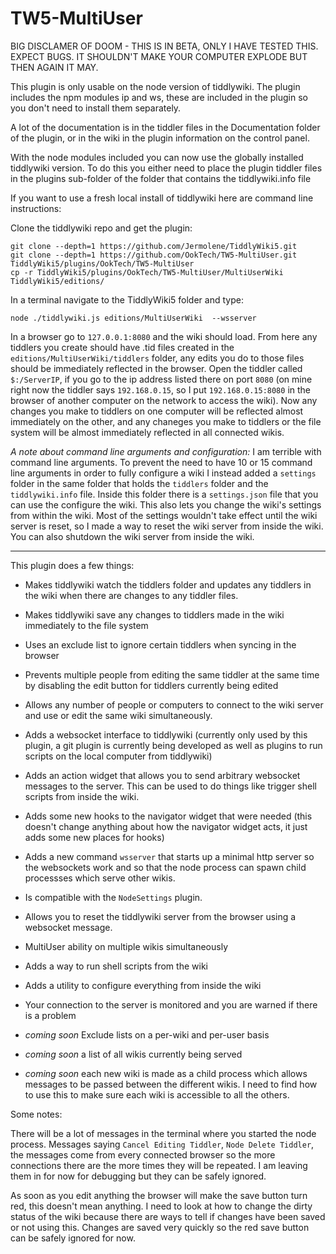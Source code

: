 # TW5-MultiUser

BIG DISCLAMER OF DOOM - THIS IS IN BETA, ONLY I HAVE TESTED THIS. EXPECT BUGS. IT SHOULDN'T MAKE YOUR COMPUTER EXPLODE BUT THEN AGAIN IT MAY.

This plugin is only usable on the node version of tiddlywiki. The plugin includes the npm modules ip and ws, these are included in the plugin so you don't need to install them separately.

A lot of the documentation is in the tiddler files in the Documentation folder of the plugin, or in the wiki in the plugin information on the control panel.

With the node modules included you can now use the globally installed tiddlywiki version. To do this you either need to place the plugin tiddler files in the plugins sub-folder of the folder that contains the tiddlywiki.info file

If you want to use a fresh local install of tiddlywiki here are command line instructions:

Clone the tiddlywiki repo and get the plugin:
```
git clone --depth=1 https://github.com/Jermolene/TiddlyWiki5.git
git clone --depth=1 https://github.com/OokTech/TW5-MultiUser.git TiddlyWiki5/plugins/OokTech/TW5-MultiUser
cp -r TiddlyWiki5/plugins/OokTech/TW5-MultiUser/MultiUserWiki TiddlyWiki5/editions/
```

In a terminal navigate to the TiddlyWiki5 folder and type:

`node ./tiddlywiki.js editions/MultiUserWiki  --wsserver`

In a browser go to `127.0.0.1:8080` and the wiki should load. From here any tiddlers you create should have .tid files created in the `editions/MultiUserWiki/tiddlers` folder, any edits you do to those files should be immediately reflected in the browser. Open the tiddler called `$:/ServerIP`, if you go to the ip address listed there on port `8080` (on mine right now the tiddler says `192.168.0.15`, so I put `192.168.0.15:8080` in the browser of another computer on the network to access the wiki). Now any changes you make to tiddlers on one computer will be reflected almost immediately on the other, and any chaneges you make to tiddlers or the file system will be almost immediately reflected in all connected wikis.

*A note about command line arguments and configuration:*
I am terrible with command line arguments.
To prevent the need to have 10 or 15 command line arguments in order to fully
configure a wiki I instead added a `settings` folder in the same folder that
holds the `tiddlers` folder and the `tiddlywiki.info` file. Inside this folder
there is a `settings.json` file that you can use the configure the wiki.
This also lets you change the wiki's settings from within the wiki. Most of the
settings wouldn't take effect until the wiki server is reset, so I made a way
to reset the wiki server from inside the wiki. You can also shutdown the wiki
server from inside the wiki.

---

This plugin does a few things:

- Makes tiddlywiki watch the tiddlers folder and updates any tiddlers in the wiki when there are changes to any tiddler files.
- Makes tiddlywiki save any changes to tiddlers made in the wiki immediately to the file system
- Uses an exclude list to ignore certain tiddlers when syncing in the browser
- Prevents multiple people from editing the same tiddler at the same time by disabling the edit button for tiddlers currently being edited
- Allows any number of people or computers to connect to the wiki server and use or edit the same wiki simultaneously.
- Adds a websocket interface to tiddlywiki (currently only used by this plugin, a git plugin is currently being developed as well as plugins to run scripts on the local computer from tiddlywiki)
- Adds an action widget that allows you to send arbitrary websocket messages to the server. This can be used to do things like trigger shell scripts from inside the wiki.
- Adds some new hooks to the navigator widget that were needed (this doesn't change anything about how the navigator widget acts, it just adds some new places for hooks)
- Adds a new command `wsserver` that starts up a minimal http server so the websockets work and so that the node process can spawn child processses which serve other wikis.
- Is compatible with the `NodeSettings` plugin.
- Allows you to reset the tiddlywiki server from the browser using a websocket message.
- MultiUser ability on multiple wikis simultaneously
- Adds a way to run shell scripts from the wiki
- Adds a utility to configure everything from inside the wiki
- Your connection to the server is monitored and you are warned if there is a problem

- *coming soon* Exclude lists on a per-wiki and per-user basis
- *coming soon* a list of all wikis currently being served
- *coming soon* each new wiki is made as a child process which allows messages to be passed between the different wikis. I need to find how to use this to make sure each wiki is accessible to all the others.

Some notes:

There will be a lot of messages in the terminal where you started the node process. Messages saying `Cancel Editing Tiddler`, `Node Delete Tiddler`, the messages come from every connected browser so the more connections there are the more times they will be repeated. I am leaving them in for now for debugging but they can be safely ignored.

As soon as you edit anything the browser will make the save button turn red, this doesn't mean anything. I need to look at how to change the dirty status of the wiki because there are ways to tell if changes have been saved or not using this. Changes are saved very quickly so the red save button can be safely ignored for now.
